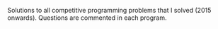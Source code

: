 Solutions to all competitive programming problems that I solved (2015 onwards).
Questions are commented in each program.